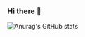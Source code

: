 ### Hi there 👋
![Anurag's GitHub stats](https://github-readme-stats.vercel.app/api?username=kimyekang&show_icons=true&theme=synthwave)

